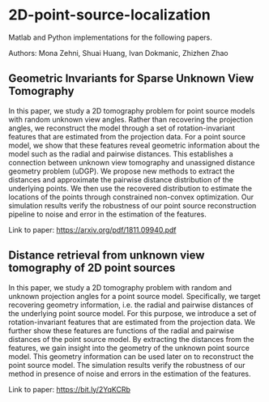 # 2D-point-source-localization
Matlab and Python implementations for the following papers.

Authors: Mona Zehni, Shuai Huang, Ivan Dokmanic, Zhizhen Zhao

## Geometric Invariants for Sparse Unknown View Tomography
In this paper, we study a 2D tomography problem for point source models with random unknown view angles. 
Rather than recovering the projection angles, we reconstruct the model through a set of rotation-invariant features that are estimated from the projection data. For a point source model, we show that these features reveal geometric information about the model such as the radial and pairwise distances. This establishes a connection between unknown view tomography and unassigned distance geometry problem (uDGP). We propose new methods to extract the distances and approximate the pairwise distance distribution of the underlying points. We then use the recovered distribution to estimate the locations of the points through constrained non-convex optimization. Our simulation results verify the robustness of our point source reconstruction pipeline to noise and error in the estimation of the features.

Link to paper: https://arxiv.org/pdf/1811.09940.pdf

## Distance retrieval from unknown view tomography of 2D point sources
In this paper, we study a 2D tomography problem with random and unknown projection angles for a point source model. Specifically, we target recovering geometry information, i.e. the radial and pairwise distances of the underlying point source model. For this purpose, we introduce a set of rotation-invariant features that are estimated from the projection data. We further show these features are functions of the radial and pairwise distances of the point source model. By extracting the distances from the features, we gain insight into the geometry of the unknown point source model. This geometry information can be used later on to reconstruct the point source model. The simulation results verify the robustness of our method in presence of noise and errors in the estimation of the features.

Link to paper: https://bit.ly/2YqKCRb
